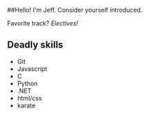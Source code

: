 ##Hello! I'm Jeff. Consider yourself introduced.


Favorite track? _Electives!_


Deadly skills
-------------
* Git
* Javascript
* C
* Python
* .NET
* html/css
* karate
